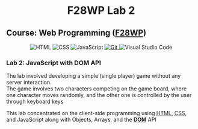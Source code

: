 <div align="center">
    <h1>F28WP Lab 2</h1>
</div>

## Course: Web Programming ([F28WP](https://www.hw.ac.uk/documents/pams/202122/F28WP_202122.pdf))

<div align="center">
    <img alt="HTML" title="HyperText Markup Language" src="https://img.shields.io/badge/HTML-informational?style=flat-sqaure&logo=html5&logoColor=white&color=E34F26">
    <img alt="CSS" title="Cascading Style Sheets" src="https://img.shields.io/badge/CSS-informational?style=flat-sqaure&logo=css3&logoColor=white&color=1572B6">
    <img alt="JavaScript" title="JavaScript" src="https://img.shields.io/badge/JavaScript-informational?style=flat-sqaure&logo=javascript&logoColor=black&color=F7DF1E">
    <a href="https://www.git-scm.com">
        <img alt="Git" title="Version Control System" src="https://img.shields.io/badge/Git-informational?style=flat-sqaure&logo=git&logoColor=white&color=F05032">
    </a>
    <img alt="Visual Studio Code" title="Text Editor" src="https://img.shields.io/badge/Visual%20Studio%20Code-informational?style=flat-sqaure&logo=visualstudiocode&logoColor=white&color=007ACC">
</div>

### Lab 2: JavaScript with DOM API

The lab involved developing a simple (single player) game without any server interaction.<br>
The game involves two characters competing on the game board, where one character moves randomly, and the other one is controlled by the user through keyboard keys

This lab concentrated on the client-side programming using <abbr title="HyperText Markup Language">HTML</abbr>, <abbr title="Cascading Style Sheets">CSS</abbr>, and JavaScript along with Objects, Arrays, and the <abbr title="Document Object Model"><b>DOM</b></abbr> API